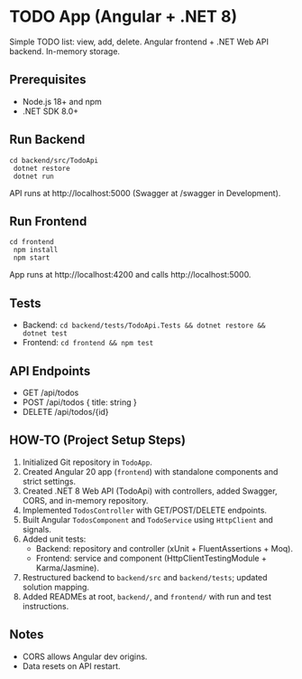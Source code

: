 # TODO App (Angular + .NET 8)

Simple TODO list: view, add, delete. Angular frontend + .NET Web API backend. In-memory storage.

## Prerequisites
- Node.js 18+ and npm
- .NET SDK 8.0+

## Run Backend
```
cd backend/src/TodoApi
 dotnet restore
 dotnet run
```
API runs at http://localhost:5000 (Swagger at /swagger in Development).

## Run Frontend
```
cd frontend
 npm install
 npm start
```
App runs at http://localhost:4200 and calls http://localhost:5000.

## Tests
- Backend: `cd backend/tests/TodoApi.Tests && dotnet restore && dotnet test`
- Frontend: `cd frontend && npm test`

## API Endpoints
- GET /api/todos
- POST /api/todos { title: string }
- DELETE /api/todos/{id}

## HOW-TO (Project Setup Steps)
1. Initialized Git repository in `TodoApp`.
2. Created Angular 20 app (`frontend`) with standalone components and strict settings.
3. Created .NET 8 Web API (TodoApi) with controllers, added Swagger, CORS, and in-memory repository.
4. Implemented `TodosController` with GET/POST/DELETE endpoints.
5. Built Angular `TodosComponent` and `TodoService` using `HttpClient` and signals.
6. Added unit tests:
   - Backend: repository and controller (xUnit + FluentAssertions + Moq).
   - Frontend: service and component (HttpClientTestingModule + Karma/Jasmine).
7. Restructured backend to `backend/src` and `backend/tests`; updated solution mapping.
8. Added READMEs at root, `backend/`, and `frontend/` with run and test instructions.

## Notes
- CORS allows Angular dev origins.
- Data resets on API restart.
